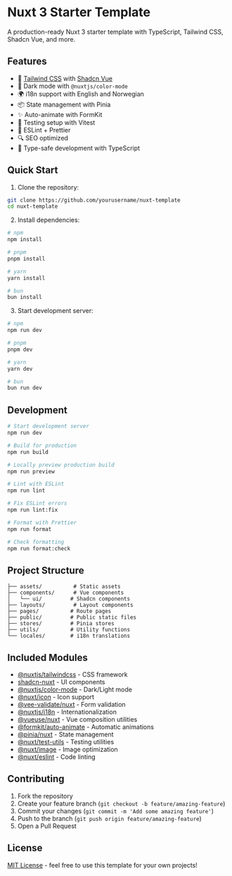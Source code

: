 # Nuxt 3 Starter Template

A production-ready Nuxt 3 starter template with TypeScript, Tailwind CSS, Shadcn Vue, and more.

## Features

- 🎨 [Tailwind CSS](https://tailwindcss.com/) with [Shadcn Vue](https://www.shadcn-vue.com/)
- 🌙 Dark mode with `@nuxtjs/color-mode`
- 🌍 i18n support with English and Norwegian
- 📦 State management with Pinia
- ✨ Auto-animate with FormKit
- 🧪 Testing setup with Vitest
- 📝 ESLint + Prettier
- 🔍 SEO optimized
- 🚀 Type-safe development with TypeScript

## Quick Start

1. Clone the repository:
```bash
git clone https://github.com/yourusername/nuxt-template
cd nuxt-template
```

2. Install dependencies:
```bash
# npm
npm install

# pnpm
pnpm install

# yarn
yarn install

# bun
bun install
```

3. Start development server:
```bash
# npm
npm run dev

# pnpm
pnpm dev

# yarn
yarn dev

# bun
bun run dev
```

## Development

```bash
# Start development server
npm run dev

# Build for production
npm run build

# Locally preview production build
npm run preview

# Lint with ESLint
npm run lint

# Fix ESLint errors
npm run lint:fix

# Format with Prettier
npm run format

# Check formatting
npm run format:check
```

## Project Structure

```
├── assets/          # Static assets
├── components/      # Vue components
│   └── ui/         # Shadcn components
├── layouts/         # Layout components
├── pages/          # Route pages
├── public/         # Public static files
├── stores/         # Pinia stores
├── utils/          # Utility functions
└── locales/        # i18n translations
```

## Included Modules

- [@nuxtjs/tailwindcss](https://tailwindcss.nuxtjs.org/) - CSS framework
- [shadcn-nuxt](https://www.shadcn-vue.com/) - UI components
- [@nuxtjs/color-mode](https://color-mode.nuxtjs.org/) - Dark/Light mode
- [@nuxt/icon](https://nuxt.com/modules/icon) - Icon support
- [@vee-validate/nuxt](https://vee-validate.logaretm.com/v4/) - Form validation
- [@nuxtjs/i18n](https://i18n.nuxtjs.org/) - Internationalization
- [@vueuse/nuxt](https://vueuse.org/) - Vue composition utilities
- [@formkit/auto-animate](https://auto-animate.formkit.com/) - Automatic animations
- [@pinia/nuxt](https://pinia.vuejs.org/) - State management
- [@nuxt/test-utils](https://nuxt.com/docs/getting-started/testing) - Testing utilities
- [@nuxt/image](https://image.nuxt.com/) - Image optimization
- [@nuxt/eslint](https://nuxt.com/modules/eslint) - Code linting

## Contributing

1. Fork the repository
2. Create your feature branch (`git checkout -b feature/amazing-feature`)
3. Commit your changes (`git commit -m 'Add some amazing feature'`)
4. Push to the branch (`git push origin feature/amazing-feature`)
5. Open a Pull Request

## License

[MIT License](LICENSE) - feel free to use this template for your own projects!
